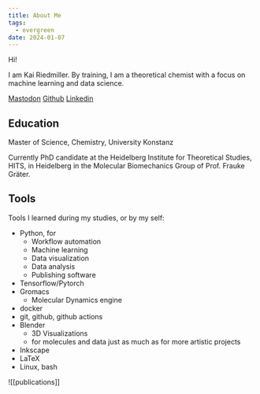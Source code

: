 ```yaml
---
title: About Me
tags:
  - evergreen
date: 2024-01-07
---
```

Hi!

I am Kai Riedmiller. By training, I am a theoretical chemist with a focus on machine learning and data science. 


<a rel="me" href="https://mastodon.online/@rmkai"></a>[<i class="fa-brands fa-mastodon"> </i> Mastodon](https://mastodon.online/@rmkai)
  [<i class="fa-brands fa-github-square"></i> Github](https://github.com/KRiedmiller)
  [<i class="fa-brands fa-linkedin"></i> Linkedin](https://www.linkedin.com/in/kai-riedmiller-984063299/?locale=en_US)

## Education

Master of Science, Chemistry, University Konstanz

Currently PhD candidate at the Heidelberg Institute for Theoretical Studies, HITS, in Heidelberg in the Molecular Biomechanics Group of Prof. Frauke Gräter.  

## Tools
Tools I learned during my studies, or by my self:
- Python, for
	- Workflow automation
	- Machine learning
	- Data visualization 
	- Data analysis
	- Publishing software
- Tensorflow/Pytorch
- Gromacs
	- Molecular Dynamics engine
- docker
- git, github, github actions
- Blender
	- 3D Visualizations
	- for molecules and data just as much as for more artistic projects
- Inkscape
- LaTeX
- Linux, bash



![[publications]]